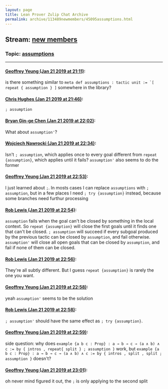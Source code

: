 ```yaml
---
layout: page
title: Lean Prover Zulip Chat Archive 
permalink: archive/113489newmembers/45095assumptions.html
---
```


## Stream: [new members](index.html)
### Topic: [assumptions](45095assumptions.html)

---

#### [Geoffrey Yeung (Jan 21 2019 at 21:11)](https://leanprover.zulipchat.com/#narrow/stream/113489-new%20members/topic/assumptions/near/156558856):
is there something similar to ``meta def assumptions : tactic unit := `[ repeat { assumption } ]`` somewhere in the library?

#### [Chris Hughes (Jan 21 2019 at 21:46)](https://leanprover.zulipchat.com/#narrow/stream/113489-new%20members/topic/assumptions/near/156560625):
`; assumption`

#### [Bryan Gin-ge Chen (Jan 21 2019 at 22:02)](https://leanprover.zulipchat.com/#narrow/stream/113489-new%20members/topic/assumptions/near/156561395):
What about `assumption'`?

#### [Wojciech Nawrocki (Jan 21 2019 at 22:34)](https://leanprover.zulipchat.com/#narrow/stream/113489-new%20members/topic/assumptions/near/156562900):
Isn't `; assumption`, which applies once to every goal different from `repeat {assumption}`, which applies until it fails? `assumption'` also seems to do the former

#### [Geoffrey Yeung (Jan 21 2019 at 22:53)](https://leanprover.zulipchat.com/#narrow/stream/113489-new%20members/topic/assumptions/near/156563787):
I just learned about `;`. In mosts cases I can replace `assumptions` with `; assumption`, but in a few places I need `; try {assumption}` instead, because some branches need furthur processing

#### [Rob Lewis (Jan 21 2019 at 22:54)](https://leanprover.zulipchat.com/#narrow/stream/113489-new%20members/topic/assumptions/near/156563836):
`assumption` fails when the goal can't be closed by something in the local context. So `repeat {assumption}` will close the first goals until it finds one that can't be closed. `; assumption` will succeed if every subgoal produced by the previous tactic can be closed by `assumption`, and fail otherwise. `assumption'` will close all open goals that can be closed by `assumption`, and fail if none of them can be closed.

#### [Rob Lewis (Jan 21 2019 at 22:56)](https://leanprover.zulipchat.com/#narrow/stream/113489-new%20members/topic/assumptions/near/156563928):
They're all subtly different. But I guess `repeat {assumption}` is rarely the one you want.

#### [Geoffrey Yeung (Jan 21 2019 at 22:58)](https://leanprover.zulipchat.com/#narrow/stream/113489-new%20members/topic/assumptions/near/156564007):
yeah `assumption'` seems to be the solution

#### [Rob Lewis (Jan 21 2019 at 22:58)](https://leanprover.zulipchat.com/#narrow/stream/113489-new%20members/topic/assumptions/near/156564011):
`; assumption'` should have the same effect as `; try {assumption}`.

#### [Geoffrey Yeung (Jan 21 2019 at 22:59)](https://leanprover.zulipchat.com/#narrow/stream/113489-new%20members/topic/assumptions/near/156564038):
side question: why does
`example {a b c : Prop} : a → b → c → (a ∧ b) ∧ c := by { intros , repeat{ split } ; assumption }` work, but
`example {a b c : Prop} : a → b → c → (a ∧ b) ∧ c := by { intros , split , split ; assumption }` doesn't?

#### [Geoffrey Yeung (Jan 21 2019 at 23:01)](https://leanprover.zulipchat.com/#narrow/stream/113489-new%20members/topic/assumptions/near/156564127):
oh never mind figured it out, the `;` is only applying to the second split

